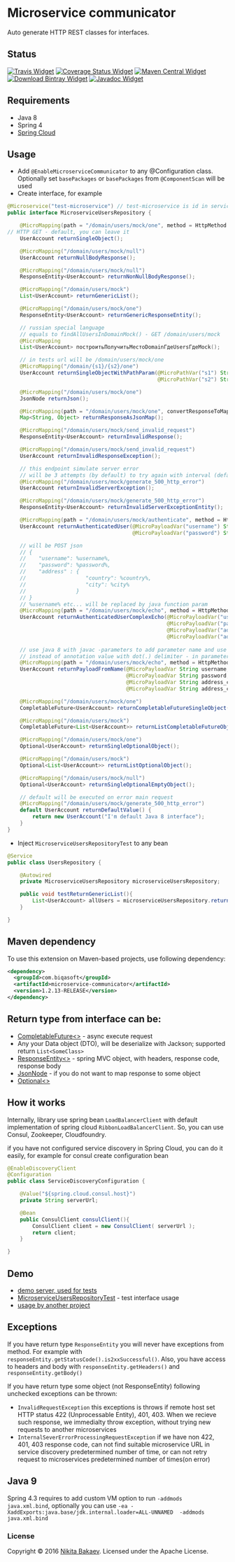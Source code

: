 # Microservice communicator

Auto generate HTTP REST classes for interfaces.

## Status
[![Travis Widget]][Travis] [![Coverage Status Widget]][Coverage Status] [![Maven Central Widget]][Maven Central]  [![Download Bintray Widget]][Download Bintray] [![Javadoc Widget]][Javadoc]

[Travis]: https://travis-ci.org/biqasoft/microservice-communicator
[Travis Widget]: https://travis-ci.org/biqasoft/microservice-communicator.svg?branch=master
[Coverage Status]: https://codecov.io/github/biqasoft/microservice-communicator?branch=master
[Coverage Status Widget]: https://img.shields.io/codecov/c/github/biqasoft/microservice-communicator/master.svg
[Maven Central]: https://mvnrepository.com/artifact/com.biqasoft/microservice-communicator
[Maven Central Widget]: https://img.shields.io/maven-central/v/com.biqasoft/microservice-communicator.svg
[Download Bintray]: https://bintray.com/biqasoft/maven/microservice-communicator/_latestVersion
[Download Bintray Widget]: https://api.bintray.com/packages/biqasoft/maven/microservice-communicator/images/download.svg
[Javadoc]: http://www.javadoc.io/doc/com.biqasoft/microservice-communicator
[Javadoc Widget]: https://javadoc-emblem.rhcloud.com/doc/com.biqasoft/microservice-communicator/badge.svg


## Requirements
 - Java 8
 - Spring 4
 - [Spring Cloud](http://projects.spring.io/spring-cloud/)

## Usage
 - Add `@EnableMicroserviceCommunicator` to any @Configuration class. Optionally set `basePackages` or `basePackages` from `@ComponentScan` will be used
 - Create interface, for example
 
```java
@Microservice("test-microservice") // test-microservice is id in service discovery
public interface MicroserviceUsersRepository {

    @MicroMapping(path = "/domain/users/mock/one", method = HttpMethod.GET)
// HTTP GET - default, you can leave it
    UserAccount returnSingleObject();

    @MicroMapping("/domain/users/mock/null")
    UserAccount returnNullBodyResponse();

    @MicroMapping("/domain/users/mock/null")
    ResponseEntity<UserAccount> returnNonNullBodyResponse();

    @MicroMapping("/domain/users/mock")
    List<UserAccount> returnGenericList();

    @MicroMapping("/domain/users/mock/one")
    ResponseEntity<UserAccount> returnGenericResponseEntity();

    // russian special language
    // equals to findAllUsersInDomainMock() - GET /domain/users/mock
    @MicroMapping
    List<UserAccount> построитьПолучитьМестоDomainГдеUsersГдеMock();

    // in tests url will be /domain/users/mock/one
    @MicroMapping("/domain/{s1}/{s2}/one")
    UserAccount returnSingleObjectWithPathParam(@MicroPathVar("s1") String s,
                                                @MicroPathVar("s2") String s2);

    @MicroMapping("/domain/users/mock/one")
    JsonNode returnJson();

    @MicroMapping(path = "/domain/users/mock/one", convertResponseToMap = true)
    Map<String, Object> returnResponseAsJsonMap();

    @MicroMapping("/domain/users/mock/send_invalid_request")
    ResponseEntity<UserAccount> returnInvalidResponse();

    @MicroMapping("/domain/users/mock/send_invalid_request")
    UserAccount returnInvalidResponseException();

    // this endpoint simulate server error
    // will be 3 attempts (by default) to try again with interval (default 1100ms)
    @MicroMapping("/domain/users/mock/generate_500_http_error")
    UserAccount returnInvalidServerException();

    @MicroMapping("/domain/users/mock/generate_500_http_error")
    ResponseEntity<UserAccount> returnInvalidServerExceptionEntity();

    @MicroMapping(path = "/domain/users/mock/authenticate", method = HttpMethod.POST)
    UserAccount returnAuthenticatedUser(@MicroPayloadVar("username") String username,
                                        @MicroPayloadVar("password") String password);

    // will be POST json
    // {
    //    "username": %username%,
    //    "password": %password%,
    //    "address" : {
    //                   "country": %country%,
    //                   "city": %city%
    //                }
    // }
    // %username% etc... will be replaced by java function param
    @MicroMapping(path = "/domain/users/mock/echo", method = HttpMethod.POST)
    UserAccount returnAuthenticatedUserComplexEcho(@MicroPayloadVar("username") String username,
                                                   @MicroPayloadVar("password") String password,
                                                   @MicroPayloadVar("address.country") String country,
                                                   @MicroPayloadVar("address.city") String city);
    
    // use java 8 with javac -parameters to add parameter name and use as json node name
    // instead of annotation value with dot(.) delimiter - in parameter name - is decimeter
    @MicroMapping(path = "/domain/users/mock/echo", method = HttpMethod.POST)
    UserAccount returnPayloadFromName(@MicroPayloadVar String username,
                                      @MicroPayloadVar String password,
                                      @MicroPayloadVar String address_country,
                                      @MicroPayloadVar String address_city);

    @MicroMapping("/domain/users/mock/one")
    CompletableFuture<UserAccount> returnCompletableFutureSingleObject();

    @MicroMapping("/domain/users/mock")
    CompletableFuture<List<UserAccount>> returnListCompletableFutureObjects();

    @MicroMapping("/domain/users/mock/one")
    Optional<UserAccount> returnSingleOptionalObject();

    @MicroMapping("/domain/users/mock")
    Optional<List<UserAccount>> returnListOptionalObject();

    @MicroMapping("/domain/users/mock/null")
    Optional<UserAccount> returnSingleOptionalEmptyObject();

    // default will be executed on error main request
    @MicroMapping("/domain/users/mock/generate_500_http_error")
    default UserAccount returnDefaultValue() {
        return new UserAccount("I'm default Java 8 interface");
    }
}
```

 - Inject `MicroserviceUsersRepositoryTest` to any bean
```java
@Service
public class UsersRepository {

    @Autowired
    private MicroserviceUsersRepository microserviceUsersRepository;

    public void testReturnGenericList(){
        List<UserAccount> allUsers = microserviceUsersRepository.returnGenericList();
    }

}
```

## Maven dependency

To use this extension on Maven-based projects, use following dependency:

```xml
<dependency>
  <groupId>com.biqasoft</groupId>
  <artifactId>microservice-communicator</artifactId>
  <version>1.2.13-RELEASE</version>
</dependency>
```
 
## Return type from interface can be:
 - [CompletableFuture<>](https://docs.oracle.com/javase/8/docs/api/java/util/concurrent/CompletableFuture.html) - async execute request
 - Any your Data object (DTO), will be deserialize with Jackson; supported return `List<SomeClass>`
 - [ResponseEntity<>](http://docs.spring.io/spring/docs/current/javadoc-api/org/springframework/http/ResponseEntity.html) - spring MVC object, with headers, response code, response body
 - [JsonNode](https://fasterxml.github.io/jackson-databind/javadoc/2.2.0/com/fasterxml/jackson/databind/JsonNode.html) - if you do not want to map response to some object
 - [Optional<>](https://docs.oracle.com/javase/8/docs/api/java/util/Optional.html)
 
## How it works

Internally, library use spring bean `LoadBalancerClient` with default implementation of spring cloud `RibbonLoadBalancerClient`. So, you can use Consul, Zookeeper, Cloudfoundry.
 
if you have not configured service discovery in Spring Cloud, you can do it easily, for example for consul create configuration bean 

```java
@EnableDiscoveryClient
@Configuration
public class ServiceDiscoveryConfiguration {

    @Value("${spring.cloud.consul.host}")
    private String serverUrl;

    @Bean
    public ConsulClient consulClient(){
        ConsulClient client = new ConsulClient( serverUrl );
        return client;
    }

}
```

## Demo
 - [demo server, used for tests](https://github.com/biqasoft/microservice-communicator-demo-server)
 - [MicroserviceUsersRepositoryTest](https://github.com/biqasoft/microservice-communicator/blob/master/src/test/java/com/biqasoft/microservice/communicator/interfaceimpl/MicroserviceUsersRepositoryTest.java) - test interface usage
 - [usage by another project](https://github.com/biqasoft/bindings-java/tree/master/authmicroservicecommunication/src/main/java/com.biqasoft/microservice.common)

## Exceptions
If you have return type `ResponseEntity` you will never have exceptions from method. For example with `responseEntity.getStatusCode().is2xxSuccessful()`.
Also, you have access to headers and body with `responseEntity.getHeaders()` and `responseEntity.getBody()`

If you have return type some object (not ResponseEntity) following unchecked exceptions can be thrown:

 - `InvalidRequestException` this exceptions is throws if remote host set HTTP status 422 (Unprocessable Entity), 401, 403.
When we recieve such response, we immedialty throw exception, without trying new requests to another microservices
 - `InternalSeverErrorProcessingRequestException` if we have non 422, 401, 403 response code, can not find suitable microservice URL in service discovery predetermined number of time,
or can not retry request to microservices predetermined number of times(on error)

## Java 9
Spring 4.3 requires to add custom VM option to run `-addmods java.xml.bind`,
optionally you can use `-ea -XaddExports:java.base/jdk.internal.loader=ALL-UNNAMED  -addmods java.xml.bind`

### License
Copyright © 2016 [Nikita Bakaev](http://nbakaev.ru). Licensed under the Apache License.
